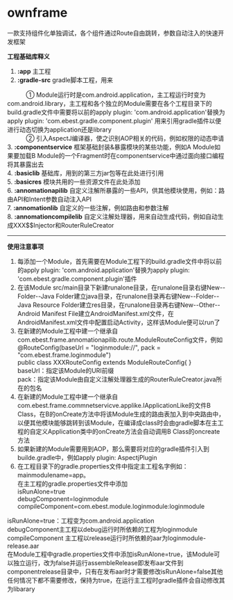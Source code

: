 # ownframe
一款支持组件化单独调试，各个组件通过Route自由跳转，参数自动注入的快速开发框架

**工程基础库释义**<br>
1. **:app** 主工程<br>
2. **:gradle-src** gradle脚本工程，用来<br>

&nbsp;&nbsp;&nbsp;&nbsp;&nbsp;&nbsp;&nbsp;&nbsp;&nbsp;&nbsp;&nbsp;① Module运行时是com.android.application，主工程运行时变为com.android.library，主工程和各个独立的Module需要在各个工程目录下的build.gradle文件中需要将以前的apply plugin: 'com.android.application'替换为apply plugin: 'com.ebest.gradle.component.plugin' 用来引用gradle插件以便进行动态切换为application还是library<br>
&nbsp;&nbsp;&nbsp;&nbsp;&nbsp;&nbsp;&nbsp;&nbsp;&nbsp;&nbsp;&nbsp;② 引入AspectJ编译器，使之识别AOP相关的代码，例如权限的动态申请<br>
3. **:componentservice** 框架基础封装&暴露模块的某些功能，例如A Module如果要加载B Module的一个Fragment时在componentservice中通过面向接口编程将其暴露出去<br>
4. **:basiclib** 基础库，用到的第三方jar包等在此处进行引用<br>
5. **:basicres** 模块共用的一些资源文件在此处添加<br>
6. **:annomationapilib** 自定义注解所暴露的一些API，供其他模块使用，例如：路由API和Intent参数自动注入API<br>
7. **:annomationlib** 自定义的一些注解，例如路由和参数注解<br>
8. **:annomationcompilelib** 自定义注解处理器，用来自动生成代码，例如自动生成XXX$$Injector和RouterRuleCreator<br>


----------

**使用注意事项**<br>
1. 每添加一个Module，首先需要在Module工程下的build.gradle文件中将以前的apply plugin: 'com.android.application'替换为apply plugin: 'com.ebest.gradle.component.plugin'插件
2. 在该Module src/main目录下新建runalone目录，在runalone目录右键New--Folder--Java Folder建立java目录，在runalone目录再右键New--Folder--Java Resource Folder建立res目录，在runalone目录再右键New--Other--Android Manifest File建立AndroidManifest.xml文件，在AndroidManifest.xml文件中配置启动Activity，这样该Module便可以run了<br>
3. 在新建的Module工程中建一个继承自com.ebest.frame.annomationapilib.route.ModuleRouteConfig文件，例如<br>
 @RouteConfig(baseUrl = "loginmodule://", pack = "com.ebest.frame.loginmodule")<br>
public class XXXRouteConfig extends ModuleRouteConfig{
}<br>
baseUrl：指定该Module的URI前缀<br>
pack：指定该Module由自定义注解处理器生成的RouterRuleCreator.java所在的包名<br>
4. 在新建的Module工程中建一个继承自com.ebest.frame.commnetservicve.applike.IApplicationLike的文件B Class，在B的onCreate方法中将该Module生成的路由表加入到中央路由中，以便其他模块能够跳转到该Module，在编译成class时会由gradle脚本在主工程的自定义Application类中的onCreate方法会自动调用B Class的oncreate方法<br>
5. 如果新建的Module需要用到AOP，那么需要将对应的gradle插件引入到builde.gradle中，例如apply plugin: AspectjPlugin<br>
6. 在工程目录下的gradle.properties文件中指定主工程名字例如：mainmodulename=app。<br>在主工程的gradle.properties文件中添加<br>isRunAlone=true<br>
debugComponent=loginmodule<br>
compileComponent=com.ebest.module.loginmodule:loginmodule<br>

isRunAlone=true：工程变为com.android.application<br>
debugComponent主工程以debug运行时所依赖的工程为loginmodule<br>
compileComponent 主工程以release运行时所依赖的aar为loginmodule-release.aar<br>
在Module工程中gradle.properties文件中添加isRunAlone=true，该Module可以独立运行，改为false并运行assembleRelease即发布aar文件到componentrelease目录中，只有在发布aar时才需要修改isRunAlone=false其他任何情况下都不需要修改，保持为true，在运行主工程时gradle插件会自动修改其为libarary

